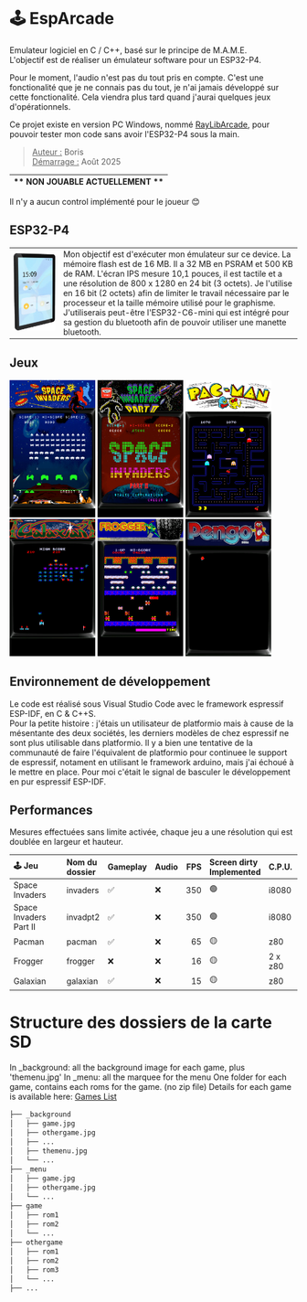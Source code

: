 
# 🕹️ EspArcade  
Emulateur logiciel en C / C++, basé sur le principe de M.A.M.E.  
L'objectif est de réaliser un émulateur software pour un ESP32-P4. 

Pour le moment, l'audio n'est pas du tout pris en compte. C'est une fonctionalité que je ne connais pas du tout, je n'ai jamais développé sur cette fonctionalité. Cela viendra plus tard quand j'aurai quelques jeux d'opérationnels.  

Ce projet existe en version PC Windows, nommé [RayLibArcade](https://github.com/BorisFR/RayLibArcade), pour pouvoir tester mon code sans avoir l'ESP32-P4 sous la main.  

> <ins>Auteur :</ins> Boris  
<ins>Démarrage :</ins> Août 2025  

| ** NON JOUABLE ACTUELLEMENT ** |
| :--: | 

Il n'y a aucun control implémenté pour le joueur 😊  

## ESP32-P4

|       |      |
| :---: | :--- |  
| ![ESP32-P4](wiki/Esp32-P4.png) | Mon objectif est d'exécuter mon émulateur sur ce device. La mémoire flash est de 16 MB. Il a 32 MB en PSRAM et 500 KB de RAM. L'écran IPS mesure 10,1 pouces, il est tactile et a une résolution de 800 x 1280 en 24 bit (3 octets). Je l'utilise en 16 bit (2 octets) afin de limiter le travail nécessaire par le processeur et la taille mémoire utilisé pour le graphisme. <br> J'utiliserais peut-être l'ESP32-C6-mini qui est intégré pour sa gestion du bluetooth afin de pouvoir utiliser une manette bluetooth.  |

## Jeux  

<img src="sdcard/ss/invaders.png" alt="Space Invaders" width="150" /> <img src="sdcard/ss/invadpt2.png" alt="Space Invaders Part II" width="150" /> <img src="sdcard/ss/pacman.png" alt="Pacman" width="150" /> <img src="sdcard/ss/galaxian.png" alt="Galaxian" width="150" /> <img src="sdcard/ss/frogger.png" alt="Frogger" width="150" /> <img src="sdcard/ss/pengo.png" alt="Pengo" width="150" />  



## Environnement de développement  

Le code est réalisé sous Visual Studio Code avec le framework espressif ESP-IDF, en C & C++S.  
Pour la petite histoire : j'étais un utilisateur de platformio mais à cause de la mésentante des deux sociétés, les derniers modèles de chez espressif ne sont plus utilisable dans platformio. Il y a bien une tentative de la communauté de faire l'équivalent de platformio pour continuee le support de espressif, notament en utilisant le framework arduino, mais j'ai échoué à le mettre en place. Pour moi c'était le signal de basculer le développement en pur espressif ESP-IDF.    

## Performances  

Mesures effectuées sans limite activée, chaque jeu a une résolution qui est doublée en largeur et hauteur.  

| 🕹️ Jeu | Nom du<br>dossier | Gameplay | Audio | FPS | Screen dirty<br>Implemented | C.P.U. |
| :--- | :--- | :--- | :--- | ---: | :--- | :--- |
| Space Invaders | invaders | ✅ | ❌ | 350 | 🟢 | i8080 |
| Space Invaders Part II | invadpt2 | ✅ | ❌ | 350 | 🟢 | i8080 |
| Pacman | pacman | ✅ | ❌ | 65 | 🟡 | z80 |
| Frogger | frogger | ❌ | ❌ | 16 | 🟡 | 2 x z80 |
| Galaxian | galaxian | ✅ | ❌ | 15 | 🟡 | z80 |

# Structure des dossiers de la carte SD

In _background: all the background image for each game, plus 'themenu.jpg'
In _menu: all the marquee for the menu
One folder for each game, contains each roms for the game. (no zip file)
Details for each game is available here: [Games List](https://borisfr.github.io/EspArcade/)

```
├── _background
│   ├── game.jpg
│   ├── othergame.jpg
│   ├── ...
│   ├── themenu.jpg
│   └── ...
├── _menu
│   ├── game.jpg
│   ├── othergame.jpg
│   └── ...
├── game
│   ├── rom1
│   ├── rom2
│   └── ...
├── othergame
│   ├── rom1
│   ├── rom2
│   ├── rom3
│   └── ...
├── ...
```
